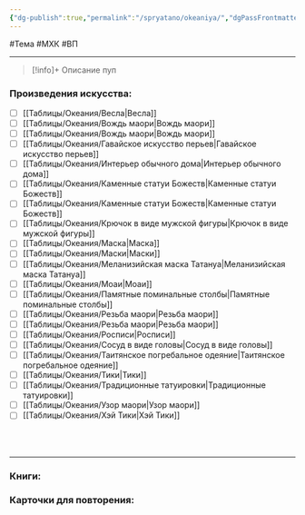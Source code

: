 ```yaml
---
{"dg-publish":true,"permalink":"/spryatano/okeaniya/","dgPassFrontmatter":true}
---
```


#Тема #МХК #ВП 

---

> [!info]+ Описание
> пуп
### Произведения искусства:
- [ ] [[Таблицы/Океания/Весла\|Весла]]
- [ ] [[Таблицы/Океания/Вождь  маори\|Вождь  маори]]
- [ ] [[Таблицы/Океания/Вождь маори\|Вождь маори]]
- [ ] [[Таблицы/Океания/Гавайское искусство перьев\|Гавайское искусство перьев]]
- [ ] [[Таблицы/Океания/Интерьер обычного дома\|Интерьер обычного дома]]
- [ ] [[Таблицы/Океания/Каменные  статуи  Божеств\|Каменные  статуи  Божеств]]
- [ ] [[Таблицы/Океания/Каменные статуи Божеств\|Каменные статуи Божеств]]
- [ ] [[Таблицы/Океания/Крючок в виде мужской фигуры\|Крючок в виде мужской фигуры]]
- [ ] [[Таблицы/Океания/Маска\|Маска]]
- [ ] [[Таблицы/Океания/Маски\|Маски]]
- [ ] [[Таблицы/Океания/Меланизийская маска Татануа\|Меланизийская маска Татануа]]
- [ ] [[Таблицы/Океания/Моаи\|Моаи]]
- [ ] [[Таблицы/Океания/Памятные поминальные столбы\|Памятные поминальные столбы]]
- [ ] [[Таблицы/Океания/Резьба  маори\|Резьба  маори]]
- [ ] [[Таблицы/Океания/Резьба маори\|Резьба маори]]
- [ ] [[Таблицы/Океания/Росписи\|Росписи]]
- [ ] [[Таблицы/Океания/Сосуд в виде головы\|Сосуд в виде головы]]
- [ ] [[Таблицы/Океания/Таитянское погребальное одеяние\|Таитянское погребальное одеяние]]
- [ ] [[Таблицы/Океания/Тики\|Тики]]
- [ ] [[Таблицы/Океания/Традиционные татуировки\|Традиционные татуировки]]
- [ ] [[Таблицы/Океания/Узор маори\|Узор маори]]
- [ ] [[Таблицы/Океания/Хэй Тики\|Хэй Тики]]
### ㅤ
---

### Книги:
### Карточки для повторения:
